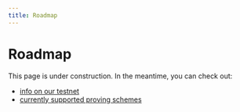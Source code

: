 ```yaml
---
title: Roadmap
---
```


# Roadmap

This page is under construction. In the meantime, you can check out:

- [info on our testnet](./testnet.md)
- [currently supported proving schemes](./supported-proving-schemes.md)
